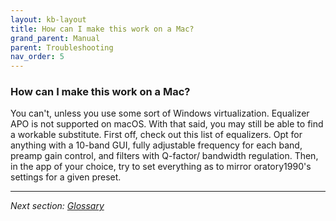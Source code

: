 ```yaml
---
layout: kb-layout
title: How can I make this work on a Mac?
grand_parent: Manual
parent: Troubleshooting
nav_order: 5
---
```


### How can I make this work on a Mac?

You can't, unless you use some sort of Windows virtualization. Equalizer APO is not supported on macOS. With that said, you may still be able to find a workable substitute. First off, check out this list of equalizers. Opt for anything with a 10-band GUI, fully adjustable frequency for each band, preamp gain control, and filters with Q-factor/ bandwidth regulation. Then, in the app of your choice, try to set everything as to mirror oratory1990's settings for a given preset.

---

*Next section: [Glossary](../../../glossary/index.md)*
